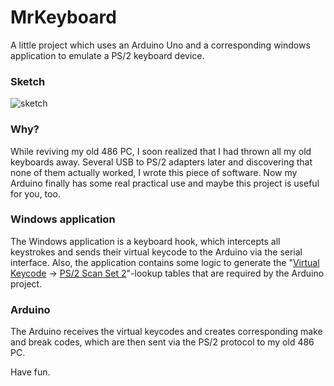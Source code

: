 # MrKeyboard
A little project which uses an Arduino Uno and a corresponding windows application to emulate a PS/2 keyboard device.

### Sketch
![sketch](https://cloud.githubusercontent.com/assets/5739639/26608793/c9816ccc-459d-11e7-8737-d6958a610bd2.png)

### Why?
While reviving my old 486 PC, I soon realized that I had thrown all my old keyboards away. Several USB to PS/2 adapters later and
discovering that none of them actually worked, I wrote this piece of software. Now my Arduino finally has some real practical use
and maybe this project is useful for you, too.

### Windows application
The Windows application is a keyboard hook, which intercepts all keystrokes and sends their virtual keycode to the Arduino via the
serial interface. Also, the application contains some logic to generate the "[Virtual Keycode] -> [PS/2 Scan Set 2]"-lookup tables
that are required by the Arduino project.

### Arduino
The Arduino receives the virtual keycodes and creates corresponding make and break codes, which are then sent via the PS/2
protocol to my old 486 PC.

Have fun.

[Virtual Keycode]:https://msdn.microsoft.com/de-de/library/windows/desktop/dd375731(v=vs.85).aspx
[PS/2 Scan Set 2]:http://www.computer-engineering.org/ps2keyboard/scancodes2.html
